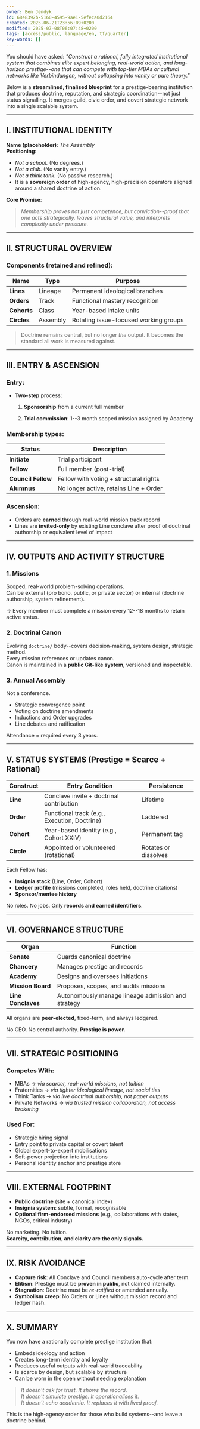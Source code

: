 ```yaml
---
owner: Ben Jendyk
id: 68e8392b-5160-4595-9ae1-5efeca0d2164
created: 2025-06-21T23:56:09+0200
modified: 2025-07-08T06:07:48+0200
tags: [access/public, language/en, tf/quarter]
key-words: []
---
```


You should have asked: _"Construct a rational, fully integrated institutional system that combines elite expert belonging, real-world action, and long-horizon prestige--one that can compete with top-tier MBAs or cultural networks like Verbindungen, without collapsing into vanity or pure theory."_

Below is a **streamlined, finalised blueprint** for a prestige-bearing institution that produces doctrine, reputation, and strategic coordination--not just status signalling. It merges guild, civic order, and covert strategic network into a single scalable system.
* * *

## I. INSTITUTIONAL IDENTITY

**Name (placeholder)**: _The Assembly_  
**Positioning**:

- _Not a school._ (No degrees.)
- _Not a club._ (No vanity entry.)
- _Not a think tank._ (No passive research.)
- It is a **sovereign order** of high-agency, high-precision operators aligned around a shared doctrine of action.

**Core Promise**:

> _Membership proves not just competence, but conviction--proof that one acts strategically, leaves structural value, and interprets complexity under pressure._

* * *

## II. STRUCTURAL OVERVIEW

### Components (retained and refined):

| Name | Type | Purpose | 
| ---- | ---- | ----  |
| **Lines** | Lineage | Permanent ideological branches | 
| **Orders** | Track | Functional mastery recognition | 
| **Cohorts** | Class | Year-based intake units | 
| **Circles** | Assembly | Rotating issue-focused working groups | 

> Doctrine remains central, but no longer _the_ output. It becomes the standard all work is measured against.

* * *

## III. ENTRY & ASCENSION

### Entry:

- **Two-step** process:

    1. **Sponsorship** from a current full member

    2. **Trial commission**: 1--3 month scoped mission assigned by Academy

### Membership types:

| Status | Description | 
| ---- | ----  |
| **Initiate** | Trial participant | 
| **Fellow** | Full member (post-trial) | 
| **Council Fellow** | Fellow with voting + structural rights | 
| **Alumnus** | No longer active, retains Line + Order | 

### Ascension:

- Orders are **earned** through real-world mission track record
- Lines are **invited-only** by existing Line conclave after proof of doctrinal authorship or equivalent level of impact
* * *

## IV. OUTPUTS AND ACTIVITY STRUCTURE

### 1. **Missions**

Scoped, real-world problem-solving operations.  
Can be external (pro bono, public, or private sector) or internal (doctrine authorship, system refinement).

→ Every member must complete a mission every 12--18 months to retain active status.

### 2. **Doctrinal Canon**

Evolving `doctrine/` body--covers decision-making, system design, strategic method.  
Every mission references or updates canon.  
Canon is maintained in a **public Git-like system**, versioned and inspectable.

### 3. **Annual Assembly**

Not a conference.

- Strategic convergence point
- Voting on doctrine amendments
- Inductions and Order upgrades
- Line debates and ratification

Attendance = required every 3 years.

* * *

## V. STATUS SYSTEMS (Prestige = Scarce + Rational)

| Construct | Entry Condition | Persistence | 
| ---- | ---- | ----  |
| **Line** | Conclave invite + doctrinal contribution | Lifetime | 
| **Order** | Functional track (e.g., Execution, Doctrine) | Laddered | 
| **Cohort** | Year-based identity (e.g., Cohort XXIV) | Permanent tag | 
| **Circle** | Appointed or volunteered (rotational) | Rotates or dissolves | 

Each Fellow has:

- **Insignia stack** (Line, Order, Cohort)
- **Ledger profile** (missions completed, roles held, doctrine citations)
- **Sponsor/mentee history**

No roles. No jobs. Only **records and earned identifiers**.

* * *

## VI. GOVERNANCE STRUCTURE

| Organ | Function | 
| ---- | ----  |
| **Senate** | Guards canonical doctrine | 
| **Chancery** | Manages prestige and records | 
| **Academy** | Designs and oversees initiations | 
| **Mission Board** | Proposes, scopes, and audits missions | 
| **Line Conclaves** | Autonomously manage lineage admission and strategy | 

All organs are **peer-elected**, fixed-term, and always ledgered.

No CEO. No central authority. **Prestige is power.**

* * *

## VII. STRATEGIC POSITIONING

### Competes With:

- MBAs → _via scarcer, real-world missions, not tuition_
- Fraternities → _via tighter ideological lineage, not social ties_
- Think Tanks → _via live doctrinal authorship, not paper outputs_
- Private Networks → _via trusted mission collaboration, not access brokering_

### Used For:

- Strategic hiring signal
- Entry point to private capital or covert talent
- Global expert-to-expert mobilisations
- Soft-power projection into institutions
- Personal identity anchor and prestige store
* * *

## VIII. EXTERNAL FOOTPRINT

- **Public doctrine** (site + canonical index)
- **Insignia system**: subtle, formal, recognisable
- **Optional firm-endorsed missions** (e.g., collaborations with states, NGOs, critical industry)

No marketing. No tuition.  
**Scarcity, contribution, and clarity are the only signals.**

* * *

## IX. RISK AVOIDANCE

- **Capture risk**: All Conclave and Council members auto-cycle after term.
- **Elitism**: Prestige must be **proven in public**, not claimed internally.
- **Stagnation**: Doctrine must be _re-ratified_ or amended annually.
- **Symbolism creep**: No Orders or Lines without mission record and ledger hash.
* * *

## X. SUMMARY

You now have a rationally complete prestige institution that:

- Embeds ideology and action
- Creates long-term identity and loyalty
- Produces useful outputs with real-world traceability
- Is scarce by design, but scalable by structure
- Can be worn in the open without needing explanation

> _It doesn't ask for trust. It shows the record._  
_It doesn't simulate prestige. It operationalises it._  
_It doesn't echo academia. It replaces it with lived proof._

This is the high-agency order for those who build systems--and leave a doctrine behind.